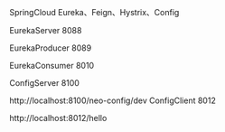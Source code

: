 SpringCloud Eureka、Feign、Hystrix、Config

EurekaServer 8088

EurekaProducer 8089

EurekaConsumer 8010

ConfigServer 8100

  http://localhost:8100/neo-config/dev
ConfigClient 8012

  http://localhost:8012/hello
